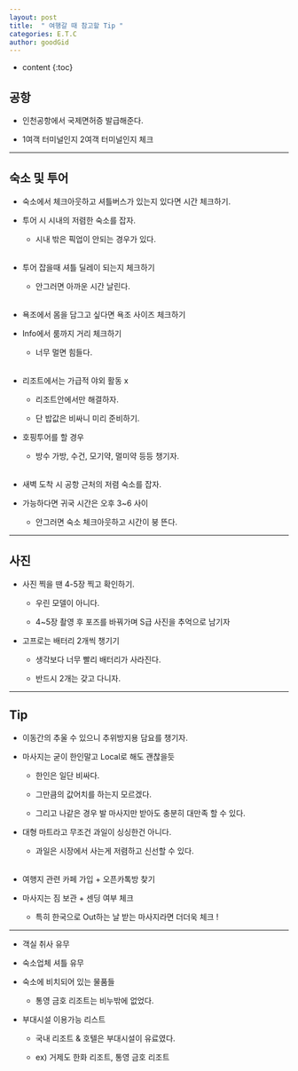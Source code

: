 ```yaml
---
layout: post
title:  " 여행갈 때 참고할 Tip "
categories: E.T.C
author: goodGid
---
```

* content
{:toc}

## 공항

* 인천공항에서 국제면허증 발급해준다.

* 1여객 터미널인지 2여객 터미널인지 체크







---


## 숙소 및 투어

* 숙소에서 체크아웃하고 셔틀버스가 있는지 있다면 시간 체크하기.

* 투어 시 시내의 저렴한 숙소를 잡자.

    - 시내 밖은 픽업이 안되는 경우가 있다.
    
    <br>

* 투어 잡을때 셔틀 딜레이 되는지 체크하기 

    - 안그러면 아까운 시간 날린다.

    <br>

* 욕조에서 몸을 담그고 싶다면 욕조 사이즈 체크하기

* Info에서 룸까지 거리 체크하기

    -  너무 멀면 힘들다.
    
    <br>

* 리조트에서는 가급적 야외 활동 x

    - 리조트안에서만 해결하자.

    - 단 밥값은 비싸니 미리 준비하기.

* 호핑투어를 할 경우

    - 방수 가방, 수건, 모기약, 멀미약 등등 챙기자.

    <br>

* 새벽 도착 시 공항 근처의 저렴 숙소를 잡자.

* 가능하다면 귀국 시간은 오후 3~6 사이

    - 안그러면 숙소 체크아웃하고 시간이 붕 뜬다.


---


## 사진

* 사진 찍을 땐 4-5장 찍고 확인하기.

    - 우린 모델이 아니다. 

    - 4~5장 촬영 후 포즈를 바꿔가며 S급 사진을 추억으로 남기자

* 고프로는 배터리 2개씩 챙기기

    - 생각보다 너무 빨리 배터리가 사라진다.

    - 반드시 2개는 갖고 다니자.

---


## Tip

* 이동간의 추울 수 있으니 추위방지용 담요를 챙기자.

* 마사지는 굳이 한인말고 Local로 해도 괜찮을듯

    - 한인은 일단 비싸다.

    - 그만큼의 값어치를 하는지 모르겠다.

    - 그리고 나같은 경우 발 마사지만 받아도 충분히 대만족 할 수 있다. 

* 대형 마트라고 무조건 과일이 싱싱한건 아니다.

    - 과일은 시장에서 사는게 저렴하고 신선할 수 있다.

    <br>

* 여행지 관련 카페 가입 + 오픈카톡방 찾기

* 마사지는 짐 보관 + 센딩 여부 체크

    - 특히 한국으로 Out하는 날 받는 마사지라면 더더욱 체크 !


---


* 객실 취사 유무

* 숙소업체 셔틀 유무

* 숙소에 비치되어 있는 물품들

    - 통영 금호 리조트는 비누밖에 없었다.

* 부대시설 이용가능 리스트

    - 국내 리조트 & 호텔은 부대시설이 유료였다.

    - ex) 거제도 한화 리조트, 통영 금호 리조트